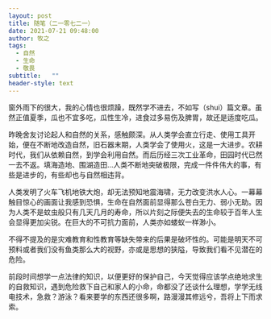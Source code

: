 ```yaml
---
layout: post
title: 随笔（二一零七二一）
date: 2021-07-21 09:48:00
author: 牧之
tags: 
  - 自然
  - 生命
  - 敬畏
subtitle:   ""
header-style: text
---
```



<div id="lifeStyle">

窗外雨下的很大，我的心情也很烦躁，既然学不进去，不如写（shui）篇文章。虽然正值夏季，瓜也不宜多吃，瓜性生冷，进食过多易伤及脾胃，故还是适度吃瓜。

昨晚舍友讨论起人和自然的关系，感触颇深。从人类学会直立行走、使用工具开始，便在不断地改造自然，旧石器末期，人类学会了使用火，这是一大进步。农耕时代，我们从依赖自然，到学会利用自然。而后历经三次工业革命，田园时代已然一去不返。填海造地、围湖造田...人类不断地突破极限，完成一件件伟大的事，有些是进步的，有些却也与自然相违背。

人类发明了火车飞机地铁大炮，却无法预知地震海啸，无力改变洪水人心。一幕幕触目惊心的画面让我感到恐惧，生命在自然面前显得那么苍白无力、弱小无助。因为人类不是蚊虫般只有几天几月的寿命，所以片刻之际便失去的生命较于百年人生会显得更加尖锐。在巨大的不可抗力面前，人类亦如蝼蚁一样渺小。


不得不提及的是灾难教育和性教育等缺失带来的后果是破坏性的。可能是明天不可预料或者我们没有鱼类那么大的视野，亦或是思想的狭隘，导致我们看不见潜在的危险。

前段时间想学一点法律的知识，以便更好的保护自己，今天觉得应该学点绝地求生的自救知识，遇到危险救下自己和家人的小命，命都没了还谈什么理想，学学无线电技术，急救？游泳？看来要学的东西还很多啊，路漫漫其修远兮，吾将上下而求索。




</div>